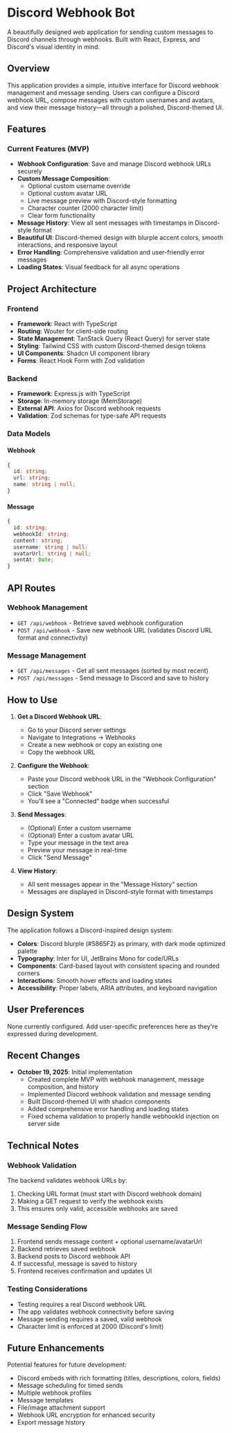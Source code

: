 # Discord Webhook Bot

A beautifully designed web application for sending custom messages to Discord channels through webhooks. Built with React, Express, and Discord's visual identity in mind.

## Overview

This application provides a simple, intuitive interface for Discord webhook management and message sending. Users can configure a Discord webhook URL, compose messages with custom usernames and avatars, and view their message history—all through a polished, Discord-themed UI.

## Features

### Current Features (MVP)
- **Webhook Configuration**: Save and manage Discord webhook URLs securely
- **Custom Message Composition**: 
  - Optional custom username override
  - Optional custom avatar URL
  - Live message preview with Discord-style formatting
  - Character counter (2000 character limit)
  - Clear form functionality
- **Message History**: View all sent messages with timestamps in Discord-style format
- **Beautiful UI**: Discord-themed design with blurple accent colors, smooth interactions, and responsive layout
- **Error Handling**: Comprehensive validation and user-friendly error messages
- **Loading States**: Visual feedback for all async operations

## Project Architecture

### Frontend
- **Framework**: React with TypeScript
- **Routing**: Wouter for client-side routing
- **State Management**: TanStack Query (React Query) for server state
- **Styling**: Tailwind CSS with custom Discord-themed design tokens
- **UI Components**: Shadcn UI component library
- **Forms**: React Hook Form with Zod validation

### Backend
- **Framework**: Express.js with TypeScript
- **Storage**: In-memory storage (MemStorage)
- **External API**: Axios for Discord webhook requests
- **Validation**: Zod schemas for type-safe API requests

### Data Models

#### Webhook
```typescript
{
  id: string;
  url: string;
  name: string | null;
}
```

#### Message
```typescript
{
  id: string;
  webhookId: string;
  content: string;
  username: string | null;
  avatarUrl: string | null;
  sentAt: Date;
}
```

## API Routes

### Webhook Management
- `GET /api/webhook` - Retrieve saved webhook configuration
- `POST /api/webhook` - Save new webhook URL (validates Discord URL format and connectivity)

### Message Management
- `GET /api/messages` - Get all sent messages (sorted by most recent)
- `POST /api/messages` - Send message to Discord and save to history

## How to Use

1. **Get a Discord Webhook URL**:
   - Go to your Discord server settings
   - Navigate to Integrations → Webhooks
   - Create a new webhook or copy an existing one
   - Copy the webhook URL

2. **Configure the Webhook**:
   - Paste your Discord webhook URL in the "Webhook Configuration" section
   - Click "Save Webhook"
   - You'll see a "Connected" badge when successful

3. **Send Messages**:
   - (Optional) Enter a custom username
   - (Optional) Enter a custom avatar URL
   - Type your message in the text area
   - Preview your message in real-time
   - Click "Send Message"

4. **View History**:
   - All sent messages appear in the "Message History" section
   - Messages are displayed in Discord-style format with timestamps

## Design System

The application follows a Discord-inspired design system:

- **Colors**: Discord blurple (#5865F2) as primary, with dark mode optimized palette
- **Typography**: Inter for UI, JetBrains Mono for code/URLs
- **Components**: Card-based layout with consistent spacing and rounded corners
- **Interactions**: Smooth hover effects and loading states
- **Accessibility**: Proper labels, ARIA attributes, and keyboard navigation

## User Preferences

None currently configured. Add user-specific preferences here as they're expressed during development.

## Recent Changes

- **October 19, 2025**: Initial implementation
  - Created complete MVP with webhook management, message composition, and history
  - Implemented Discord webhook validation and message sending
  - Built Discord-themed UI with shadcn components
  - Added comprehensive error handling and loading states
  - Fixed schema validation to properly handle webhookId injection on server side

## Technical Notes

### Webhook Validation
The backend validates webhook URLs by:
1. Checking URL format (must start with Discord webhook domain)
2. Making a GET request to verify the webhook exists
3. This ensures only valid, accessible webhooks are saved

### Message Sending Flow
1. Frontend sends message content + optional username/avatarUrl
2. Backend retrieves saved webhook
3. Backend posts to Discord webhook API
4. If successful, message is saved to history
5. Frontend receives confirmation and updates UI

### Testing Considerations
- Testing requires a real Discord webhook URL
- The app validates webhook connectivity before saving
- Message sending requires a saved, valid webhook
- Character limit is enforced at 2000 (Discord's limit)

## Future Enhancements

Potential features for future development:
- Discord embeds with rich formatting (titles, descriptions, colors, fields)
- Message scheduling for timed sends
- Multiple webhook profiles
- Message templates
- File/image attachment support
- Webhook URL encryption for enhanced security
- Export message history
